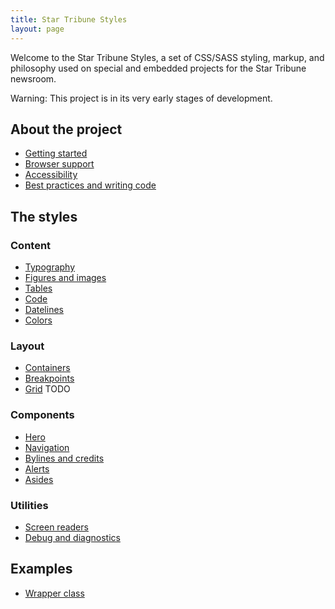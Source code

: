 ```yaml
---
title: Star Tribune Styles
layout: page
---
```


<p class="lead">Welcome to the Star Tribune Styles, a set of CSS/SASS styling, markup, and philosophy used on special and embedded projects for the Star Tribune newsroom.</p>

<div class="alert alert-warning"><span class="sr-only">Warning: </span>This project is in its very early stages of development.</div>

## About the project

* [Getting started](./pages/about/getting-started.html)
* [Browser support](./pages/about/browser-support.html)
* [Accessibility](./pages/about/accessibility.html)
* [Best practices and writing code](./pages/about/best-practices.html)

## The styles

### Content

* [Typography](./pages/content/typography.html)
* [Figures and images](./pages/content/figures-images.html)
* [Tables](./pages/content/tables.html)
* [Code](./pages/content/code.html)
* [Datelines](./pages/content/dateline.html)
* [Colors](./pages/content/colors.html)

### Layout

* [Containers](./pages/layout/containers.html)
* [Breakpoints](./pages/layout/breakpoints.html)
* [Grid](./pages/layout/grid.html) TODO

### Components

* [Hero](./pages/components/hero.html)
* [Navigation](./pages/components/navigation.html)
* [Bylines and credits](./pages/components/credits.html)
* [Alerts](./pages/components/alerts.html)
* [Asides](./pages/components/asides.html)

### Utilities

* [Screen readers](./pages/utilities/screen-reader.html)
* [Debug and diagnostics](./pages/utilities/debug.html)

## Examples

* [Wrapper class](./pages/examples/wrapper.html)
